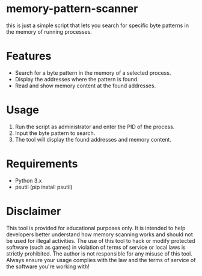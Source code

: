 # memory-pattern-scanner

this is just a simple script that lets you search for specific byte patterns in the memory of running processes.

# Features
- Search for a byte pattern in the memory of a selected process.
- Display the addresses where the pattern is found.
- Read and show memory content at the found addresses.

# Usage
1. Run the script as administrator and enter the PID of the process.
2. Input the byte pattern to search.
3. The tool will display the found addresses and memory content.

# Requirements
- Python 3.x
- psutil (pip install psutil)

# Disclaimer
This tool is provided for educational purposes only. It is intended to help developers better understand how memory scanning works and should not be used for illegal activities. The use of this tool to hack or modify protected software (such as games) in violation of terms of service or local laws is strictly prohibited. The author is not responsible for any misuse of this tool. Always ensure your usage complies with the law and the terms of service of the software you're working with!
